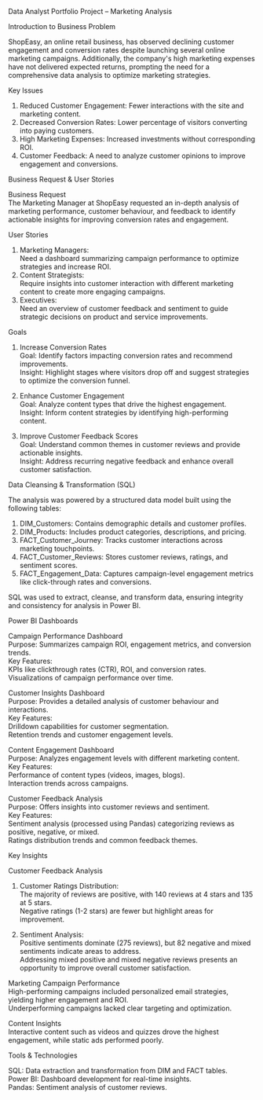  Data Analyst Portfolio Project – Marketing Analysis  

 Introduction to Business Problem  

ShopEasy, an online retail business, has observed declining customer engagement and conversion rates despite launching several online marketing campaigns. Additionally, the company's high marketing expenses have not delivered expected returns, prompting the need for a comprehensive data analysis to optimize marketing strategies.  

 Key Issues  
1. Reduced Customer Engagement: Fewer interactions with the site and marketing content.  
2. Decreased Conversion Rates: Lower percentage of visitors converting into paying customers.  
3. High Marketing Expenses: Increased investments without corresponding ROI.  
4. Customer Feedback: A need to analyze customer opinions to improve engagement and conversions.  



 Business Request & User Stories  

 Business Request  
The Marketing Manager at ShopEasy requested an in-depth analysis of marketing performance, customer behaviour, and feedback to identify actionable insights for improving conversion rates and engagement.  

 User Stories  
1. Marketing Managers:  
    Need a dashboard summarizing campaign performance to optimize strategies and increase ROI.  
2. Content Strategists:  
    Require insights into customer interaction with different marketing content to create more engaging campaigns.  
3. Executives:  
    Need an overview of customer feedback and sentiment to guide strategic decisions on product and service improvements.  



 Goals  

 1. Increase Conversion Rates  
 Goal: Identify factors impacting conversion rates and recommend improvements.  
 Insight: Highlight stages where visitors drop off and suggest strategies to optimize the conversion funnel.  

 2. Enhance Customer Engagement  
 Goal: Analyze content types that drive the highest engagement.  
 Insight: Inform content strategies by identifying high-performing content.  

 3. Improve Customer Feedback Scores  
 Goal: Understand common themes in customer reviews and provide actionable insights.  
 Insight: Address recurring negative feedback and enhance overall customer satisfaction.  



 Data Cleansing & Transformation (SQL)  

The analysis was powered by a structured data model built using the following tables:  

1. DIM_Customers: Contains demographic details and customer profiles.  
2. DIM_Products: Includes product categories, descriptions, and pricing.  
3. FACT_Customer_Journey: Tracks customer interactions across marketing touchpoints.  
4. FACT_Customer_Reviews: Stores customer reviews, ratings, and sentiment scores.  
5. FACT_Engagement_Data: Captures campaign-level engagement metrics like click-through rates and conversions.  

SQL was used to extract, cleanse, and transform data, ensuring integrity and consistency for analysis in Power BI.  



 Power BI Dashboards  

 Campaign Performance Dashboard  
 Purpose: Summarizes campaign ROI, engagement metrics, and conversion trends.  
 Key Features:  
   KPIs like clickthrough rates (CTR), ROI, and conversion rates.  
   Visualizations of campaign performance over time.  

 Customer Insights Dashboard  
 Purpose: Provides a detailed analysis of customer behaviour and interactions.  
 Key Features:  
   Drilldown capabilities for customer segmentation.  
   Retention trends and customer engagement levels.  

 Content Engagement Dashboard  
 Purpose: Analyzes engagement levels with different marketing content.  
 Key Features:  
   Performance of content types (videos, images, blogs).  
   Interaction trends across campaigns.  

 Customer Feedback Analysis  
 Purpose: Offers insights into customer reviews and sentiment.  
 Key Features:  
   Sentiment analysis (processed using Pandas) categorizing reviews as positive, negative, or mixed.  
   Ratings distribution trends and common feedback themes.  



 Key Insights  

 Customer Feedback Analysis  
1. Customer Ratings Distribution:  
    The majority of reviews are positive, with 140 reviews at 4 stars and 135 at 5 stars.  
    Negative ratings (1-2 stars) are fewer but highlight areas for improvement.  

2. Sentiment Analysis:  
    Positive sentiments dominate (275 reviews), but 82 negative and mixed sentiments indicate areas to address.  
    Addressing mixed positive and mixed negative reviews presents an opportunity to improve overall customer satisfaction.  

 Marketing Campaign Performance  
 High-performing campaigns included personalized email strategies, yielding higher engagement and ROI.  
 Underperforming campaigns lacked clear targeting and optimization.  

 Content Insights  
 Interactive content such as videos and quizzes drove the highest engagement, while static ads performed poorly.  



 Tools & Technologies  

 SQL: Data extraction and transformation from DIM and FACT tables.  
 Power BI: Dashboard development for real-time insights.  
 Pandas: Sentiment analysis of customer reviews.  

